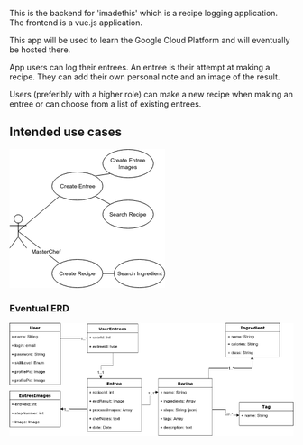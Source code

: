 This is the backend for 'imadethis' which is a recipe logging application. The frontend is a vue.js application.

This app will be used to learn the Google Cloud Platform and will eventually be hosted there.

App users can log their entrees. An entree is their attempt at making a recipe. They can add their own personal note and an image of the result.

Users (preferibly with a higher role) can make a new recipe when making an entree or can choose from a list of existing entrees.


## Intended use cases
![use cases](public/recipes_usecase.png)


### Eventual ERD
![erd](public/recipes_erd.png)

